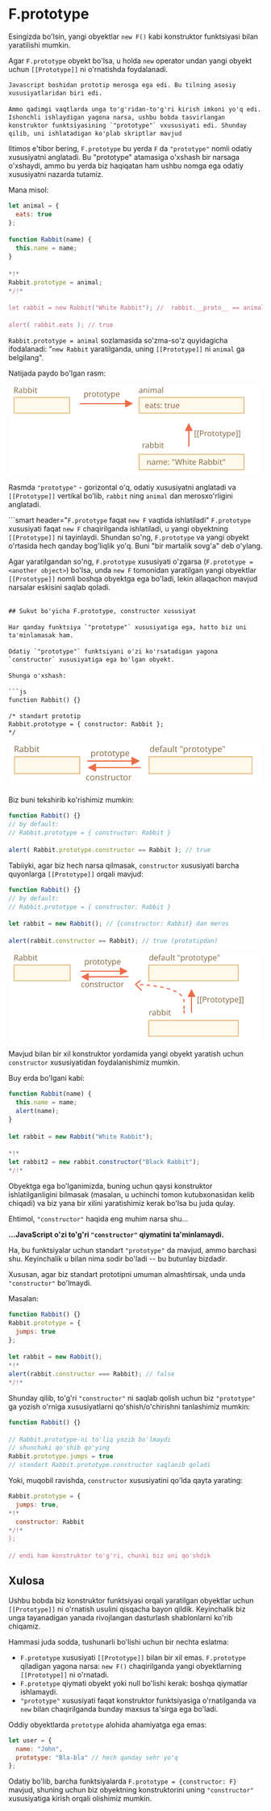 # F.prototype

Esingizda bo'lsin, yangi obyektlar `new F()` kabi konstruktor funktsiyasi bilan yaratilishi mumkin.

Agar `F.prototype` obyekt bo'lsa, u holda `new` operator undan yangi obyekt uchun `[[Prototype]]` ni o'rnatishda foydalanadi.

```smart
Javascript boshidan prototip merosga ega edi. Bu tilning asosiy xususiyatlaridan biri edi.

Ammo qadimgi vaqtlarda unga to'g'ridan-to'g'ri kirish imkoni yo'q edi. Ishonchli ishlaydigan yagona narsa, ushbu bobda tasvirlangan konstruktor funktsiyasining `"prototype"` vxususiyati edi. Shunday qilib, uni ishlatadigan ko'plab skriptlar mavjud
```

Iltimos e'tibor bering, `F.prototype` bu yerda `F` da `"prototype"` nomli odatiy xususiyatni anglatadi. Bu "prototype" atamasiga o'xshash bir narsaga o'xshaydi, ammo bu yerda biz haqiqatan ham ushbu nomga ega odatiy xususiyatni nazarda tutamiz.

Mana misol:

```js run
let animal = {
  eats: true
};

function Rabbit(name) {
  this.name = name;
}

*!*
Rabbit.prototype = animal;
*/!*

let rabbit = new Rabbit("White Rabbit"); //  rabbit.__proto__ == animal

alert( rabbit.eats ); // true
```

`Rabbit.prototype = animal` sozlamasida so'zma-so'z quyidagicha ifodalanadi: "`new Rabbit` yaratilganda, uning `[[Prototype]]` ni `animal` ga belgilang".

Natijada paydo bo'lgan rasm:

![](proto-constructor-animal-rabbit.svg)

Rasmda `"prototype"` - gorizontal o'q, odatiy xususiyatni anglatadi va `[[Prototype]]` vertikal bo'lib, `rabbit` ning `animal` dan merosxo'rligini anglatadi.

```smart header="`F.prototype` faqat `new F` vaqtida ishlatiladi"
`F.prototype` xususiyati faqat `new F` chaqirilganda ishlatiladi, u yangi obyektning `[[Prototype]]` ni tayinlaydi. Shundan so'ng, `F.prototype` va yangi obyekt o'rtasida hech qanday bog'liqlik yo'q. Buni "bir martalik sovg'a" deb o'ylang.

Agar yaratilgandan so'ng, `F.prototype` xususiyati o'zgarsa (`F.prototype = <another object>`) bo'lsa, unda `new F` tomonidan yaratilgan yangi obyektlar `[[Prototype]]` nomli boshqa obyektga ega bo'ladi, lekin allaqachon mavjud narsalar eskisini saqlab qoladi.
```

## Sukut bo'yicha F.prototype, constructor xususiyat

Har qanday funktsiya `"prototype"` xususiyatiga ega, hatto biz uni ta'minlamasak ham.

Odatiy `"prototype"` funktsiyani o'zi ko'rsatadigan yagona `constructor` xususiyatiga ega bo'lgan obyekt.

Shunga o'xshash:

```js
function Rabbit() {}

/* standart prototip
Rabbit.prototype = { constructor: Rabbit };
*/
```

![](function-prototype-constructor.svg)

Biz buni tekshirib ko'rishimiz mumkin:

```js run
function Rabbit() {}
// by default:
// Rabbit.prototype = { constructor: Rabbit }

alert( Rabbit.prototype.constructor == Rabbit ); // true
```

Tabiiyki, agar biz hech narsa qilmasak, `constructor` xususiyati barcha quyonlarga `[[Prototype]]` orqali mavjud:

```js run
function Rabbit() {}
// by default:
// Rabbit.prototype = { constructor: Rabbit }

let rabbit = new Rabbit(); // {constructor: Rabbit} dan meros

alert(rabbit.constructor == Rabbit); // true (prototipdan)
```

![](rabbit-prototype-constructor.svg)

Mavjud bilan bir xil konstruktor yordamida yangi obyekt yaratish uchun `constructor` xususiyatidan foydalanishimiz mumkin.

Buy erda bo'lgani kabi:

```js run
function Rabbit(name) {
  this.name = name;
  alert(name);
}

let rabbit = new Rabbit("White Rabbit");

*!*
let rabbit2 = new rabbit.constructor("Black Rabbit");
*/!*
```

Obyektga ega bo'lganimizda, buning uchun qaysi konstruktor ishlatilganligini bilmasak (masalan, u uchinchi tomon kutubxonasidan kelib chiqadi) va biz yana bir xilini yaratishimiz kerak bo'lsa bu juda qulay.

Ehtimol, `"constructor"` haqida eng muhim narsa shu...

**...JavaScript o'zi to'g'ri `"constructor"` qiymatini ta'minlamaydi.**

Ha, bu funktsiyalar uchun standart `"prototype"` da mavjud, ammo barchasi shu. Keyinchalik u bilan nima sodir bo'ladi -- bu butunlay bizdadir.

Xususan, agar biz standart prototipni umuman almashtirsak, unda unda `"constructor"` bo'lmaydi.

Masalan:

```js run
function Rabbit() {}
Rabbit.prototype = {
  jumps: true
};

let rabbit = new Rabbit();
*!*
alert(rabbit.constructor === Rabbit); // false
*/!*
```

Shunday qilib, to'g'ri `"constructor"` ni saqlab qolish uchun biz `"prototype"` ga yozish o'rniga xususiyatlarni qo'shish/o'chirishni tanlashimiz mumkin:

```js
function Rabbit() {}

// Rabbit.prototype-ni to'liq yozib bo'lmaydi
// shunchaki qo'shib qo'ying
Rabbit.prototype.jumps = true
// standart Rabbit.prototype.constructor saqlanib qoladi
```

Yoki, muqobil ravishda, `constructor` xususiyatini qo'lda qayta yarating:

```js
Rabbit.prototype = {
  jumps: true,
*!*
  constructor: Rabbit
*/!*
};

// endi ham konstruktor to'g'ri, chunki biz uni qo'shdik
```


## Xulosa

Ushbu bobda biz konstruktor funktsiyasi orqali yaratilgan obyektlar uchun `[[Prototype]]` ni o'rnatish usulini qisqacha bayon qildik. Keyinchalik biz unga tayanadigan yanada rivojlangan dasturlash shablonlarni ko'rib chiqamiz.

Hammasi juda sodda, tushunarli bo'lishi uchun bir nechta eslatma:

- `F.prototype` xususiyati `[[Prototype]]` bilan bir xil emas. `F.prototype` qiladigan yagona narsa: `new F()` chaqirilganda yangi obyektlarning `[[Prototype]]` ni o'rnatadi.
- `F.prototype` qiymati obyekt yoki null bo'lishi kerak: boshqa qiymatlar ishlamaydi.
-  `"prototype"` xususiyati faqat konstruktor funktsiyasiga o'rnatilganda va `new` bilan chaqirilganda bunday maxsus ta'sirga ega bo'ladi.

Oddiy obyektlarda `prototype` alohida ahamiyatga ega emas:
```js
let user = {
  name: "John",
  prototype: "Bla-bla" // hech qanday sehr yo'q
};
```

Odatiy bo'lib, barcha funktsiyalarda `F.prototype = {constructor: F}` mavjud, shuning uchun biz obyektning konstruktorini uning `"constructor"`  xususiyatiga kirish orqali olishimiz mumkin.
